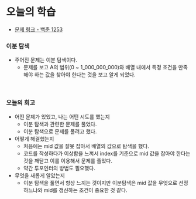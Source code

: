 # 오늘의 학습 

- [문제 링크 - 백준 1253](https://www.acmicpc.net/problem/1253)

### 이분 탐색 

- 주어진 문제는 이분 탐색이다. 
  - 문제를 보고 A의 범위(0 ~ 1_000_000_000)와 배열 내에서 특정 조건을 만족해야 하는 값을 찾아야 한다는 것을 보고 알게 되었다. 

<br>

### 오늘의 회고
  - 어떤 문제가 있었고, 나는 어떤 시도를 했는지 
    - 이분 탐색과 관련한 문제를 풀었다. 
    - 이분 탐색으로 문제를 풀려고 했다. 
  - 어떻게 해결했는지 
    - 처음에는 mid 값을 잘못 잡아서 배열의 값으로 탐색을 했다. 
    - 코드를 작성하다가 이상함을 느껴서 index를 기준으로 mid 값을 잡아야 한다는 것을 깨닫고 이를 이용해서 문제를 풀었다. 
    - 약간 투포인터의 방법도 필요했다. 
  - 무엇을 새롭게 알았는지
    - 이분 탐색을 풀면서 항상 느끼는 것이지만 이분탐색은 mid 값을 무엇으로 선정하느냐와 mid를 갱신하는 조건이 중요한 것 같다. 
